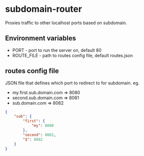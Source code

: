 # subdomain-router

Proxies traffic to other localhost ports based on subdomain.

## Environment variables
* PORT - port to run the server on, default 80
* ROUTE_FILE - path to routes config file, default routes.json

## routes config file
JSON file that defines which port to redirect to for subdomain.
eg.
* my.first.sub.domain.com => 8080
* second.sub.domain.com => 8081
* sub.domain.com => 8082

```json
{
    "sub": {
        "first": {
            "my": 8080
        },
        "second": 8081,
        "$": 8082
    }
}
```
